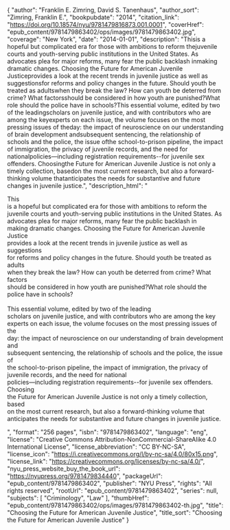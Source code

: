{
  "author": "Franklin E. Zimring, David S. Tanenhaus",
  "author_sort": "Zimring, Franklin E.",
  "bookpubdate": "2014",
  "citation_link": "https://doi.org/10.18574/nyu/9781479816873.001.0001",
  "coverHref": "epub_content/9781479863402/ops/images/9781479863402.jpg",
  "coverage": "New York",
  "date": "2014-01-01",
  "description": "Thisis a hopeful but complicated era for those with ambitions to reform thejuvenile courts and youth-serving public institutions in the United States. As advocates plea for major reforms, many fear the public backlash inmaking dramatic changes. Choosing the Future for American Juvenile Justiceprovides a look at the recent trends in juvenile justice as well as suggestionsfor reforms and policy changes in the future. Should youth be treated as adultswhen they break the law? How can youth be deterred from crime? What factorsshould be considered in how youth are punished?What role should the police have in schools?This essential volume, edited by two of the leadingscholars on juvenile justice, and with contributors who are among the keyexperts on each issue, the volume focuses on the most pressing issues of theday: the impact of neuroscience on our understanding of brain development andsubsequent sentencing, the relationship of schools and the police, the issue ofthe school-to-prison pipeline, the impact of immigration, the privacy of juvenile records, and the need for nationalpolicies—including registration requirements--for juvenile sex offenders. Choosingthe Future for American Juvenile Justice is not only a timely collection, basedon the most current research, but also a forward-thinking volume thatanticipates the needs for substantive and future changes in juvenile justice.",
  "description_html": "<p>This<br>is a hopeful but complicated era for those with ambitions to reform the<br>juvenile courts and youth-serving public institutions in the United States. As advocates plea for major reforms, many fear the public backlash in<br>making dramatic changes. Choosing the Future for American Juvenile Justice<br>provides a look at the recent trends in juvenile justice as well as suggestions<br>for reforms and policy changes in the future. Should youth be treated as adults<br>when they break the law? How can youth be deterred from crime? What factors<br>should be considered in how youth are punished?What role should the police have in schools?<br><br>This essential volume, edited by two of the leading<br>scholars on juvenile justice, and with contributors who are among the key<br>experts on each issue, the volume focuses on the most pressing issues of the<br>day: the impact of neuroscience on our understanding of brain development and<br>subsequent sentencing, the relationship of schools and the police, the issue of<br>the school-to-prison pipeline, the impact of immigration, the privacy of juvenile records, and the need for national<br>policies—including registration requirements--for juvenile sex offenders. Choosing<br>the Future for American Juvenile Justice is not only a timely collection, based<br>on the most current research, but also a forward-thinking volume that<br>anticipates the needs for substantive and future changes in juvenile justice.</p>",
  "format": "256 pages",
  "isbn": "9781479863402",
  "language": "eng",
  "license": "Creative Commons Attribution-NonCommercial-ShareAlike 4.0 International License",
  "license_abbreviation": "CC BY-NC-SA",
  "license_icon": "https://i.creativecommons.org/l/by-nc-sa/4.0/80x15.png",
  "license_link": "https://creativecommons.org/licenses/by-nc-sa/4.0/",
  "nyu_press_website_buy_the_book_url": "https://nyupress.org/9781479834440",
  "packageUrl": "epub_content/9781479863402",
  "publisher": "NYU Press",
  "rights": "All rights reserved",
  "rootUrl": "epub_content/9781479863402",
  "series": null,
  "subjects": [
    "Criminology",
    "Law"
  ],
  "thumbHref": "epub_content/9781479863402/ops/images/9781479863402-th.jpg",
  "title": "Choosing the Future for American Juvenile Justice",
  "title_sort": "Choosing the Future for American Juvenile Justice"
}
